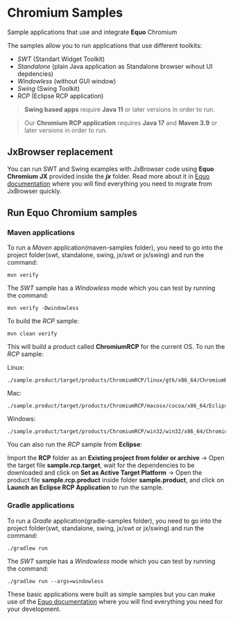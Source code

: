 # Chromium Samples


Sample applications that use and integrate **Equo** Chromium

The samples allow you to run applications that use different toolkits:

- *SWT* (Standart Widget Toolkit)
- *Standalone* (plain Java application as Standalone browser wihout UI depdencies)
- *Windowless* (without GUI window)
- *Swing* (Swing Toolkit)
- *RCP* (Eclipse RCP application)

> **Swing based apps** require **Java 11** or later versions in order to run.

> Our **Chromium RCP application** requires **Java 17** and **Maven 3.9** or later versions in order to run.

## JxBrowser replacement

You can run SWT and Swing examples with JxBrowser code using **Equo Chromium JX** provided inside the ***jx*** folder. Read more about it in [Equo documentation](https://docs.equo.dev/chromium/116.x/getting-started/migrating-from-jxbrowser.html) where you will find everything you need to migrate from JxBrowser quickly.

## Run Equo Chromium samples

### Maven applications

To run a *Maven* application(maven-samples folder), you need to go into the project folder(swt, standalone, swing, jx/swt or jx/swing) and run the command:

```
mvn verify
```

The *SWT* sample has a *Windowless* mode which you can test by running the command:

```
mvn verify -Dwindowless
```

To build the *RCP* sample:

```
mvn clean verify
```

This will build a product called **ChromiumRCP** for the current OS. To run the *RCP* sample:

Linux:

```
./sample.product/target/products/ChromiumRCP/linux/gtk/x86_64/ChromiumRCP
```

Mac:

```
./sample.product/target/products/ChromiumRCP/macosx/cocoa/x86_64/Eclipse.app/Contents/MacOS/ChromiumRCP
```

Windows:

```
./sample.product/target/products/ChromiumRCP/win32/win32/x86_64/ChromiumRCP.exe
```

You can also run the *RCP* sample from **Eclipse**:

Import the **RCP** folder as an **Existing project from folder or archive** -> Open the target file **sample.rcp.target**, wait for the dependencies to be downloaded and click on **Set as Active Target Platform** -> Open the product file **sample.rcp.product** inside folder **sample.product**, and click on **Launch an Eclipse RCP Application** to run the sample.

### Gradle applications

To run a *Gradle* application(gradle-samples folder), you need to go into the project folder(swt, standalone, swing, jx/swt or jx/swing) and run the command:

```
./gradlew run
```

The *SWT* sample has a *Windowless* mode which you can test by running the command:

```
./gradlew run --args=windowless
```


These basic applications were built as simple samples but you can make use of the [Equo documentation](https://docs.equo.dev/main/getting-started/introduction.html) where you will find everything you need for your development.

